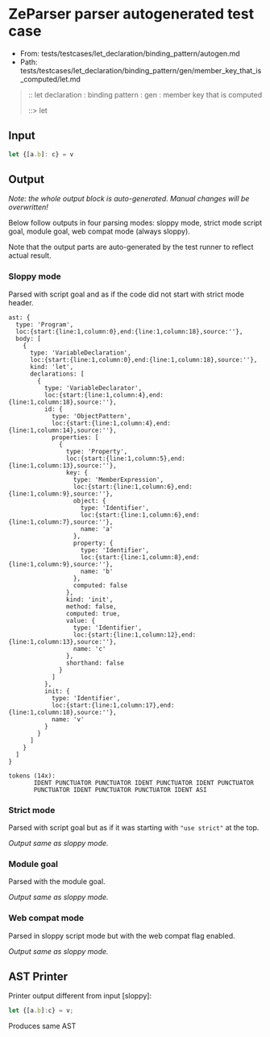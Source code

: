 # ZeParser parser autogenerated test case

- From: tests/testcases/let_declaration/binding_pattern/autogen.md
- Path: tests/testcases/let_declaration/binding_pattern/gen/member_key_that_is_computed/let.md

> :: let declaration : binding pattern : gen : member key that is computed
>
> ::> let

## Input


`````js
let {[a.b]: c} = v
`````

## Output

_Note: the whole output block is auto-generated. Manual changes will be overwritten!_

Below follow outputs in four parsing modes: sloppy mode, strict mode script goal, module goal, web compat mode (always sloppy).

Note that the output parts are auto-generated by the test runner to reflect actual result.

### Sloppy mode

Parsed with script goal and as if the code did not start with strict mode header.

`````
ast: {
  type: 'Program',
  loc:{start:{line:1,column:0},end:{line:1,column:18},source:''},
  body: [
    {
      type: 'VariableDeclaration',
      loc:{start:{line:1,column:0},end:{line:1,column:18},source:''},
      kind: 'let',
      declarations: [
        {
          type: 'VariableDeclarator',
          loc:{start:{line:1,column:4},end:{line:1,column:18},source:''},
          id: {
            type: 'ObjectPattern',
            loc:{start:{line:1,column:4},end:{line:1,column:14},source:''},
            properties: [
              {
                type: 'Property',
                loc:{start:{line:1,column:5},end:{line:1,column:13},source:''},
                key: {
                  type: 'MemberExpression',
                  loc:{start:{line:1,column:6},end:{line:1,column:9},source:''},
                  object: {
                    type: 'Identifier',
                    loc:{start:{line:1,column:6},end:{line:1,column:7},source:''},
                    name: 'a'
                  },
                  property: {
                    type: 'Identifier',
                    loc:{start:{line:1,column:8},end:{line:1,column:9},source:''},
                    name: 'b'
                  },
                  computed: false
                },
                kind: 'init',
                method: false,
                computed: true,
                value: {
                  type: 'Identifier',
                  loc:{start:{line:1,column:12},end:{line:1,column:13},source:''},
                  name: 'c'
                },
                shorthand: false
              }
            ]
          },
          init: {
            type: 'Identifier',
            loc:{start:{line:1,column:17},end:{line:1,column:18},source:''},
            name: 'v'
          }
        }
      ]
    }
  ]
}

tokens (14x):
       IDENT PUNCTUATOR PUNCTUATOR IDENT PUNCTUATOR IDENT PUNCTUATOR
       PUNCTUATOR IDENT PUNCTUATOR PUNCTUATOR IDENT ASI
`````

### Strict mode

Parsed with script goal but as if it was starting with `"use strict"` at the top.

_Output same as sloppy mode._

### Module goal

Parsed with the module goal.

_Output same as sloppy mode._

### Web compat mode

Parsed in sloppy script mode but with the web compat flag enabled.

_Output same as sloppy mode._

## AST Printer

Printer output different from input [sloppy]:

````js
let {[a.b]:c} = v;
````

Produces same AST
